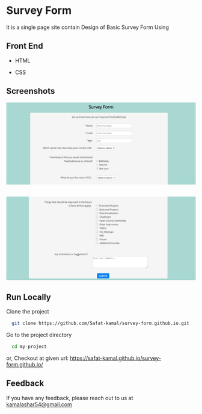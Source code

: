 
# Survey Form

It is a single page site contain Design of Basic Survey Form Using



## Front End 

- HTML

- CSS


## Screenshots

![Page](https://github.com/Safat-kamal/survey-form.github.io/blob/master/Screenshot/Web%20capture_13-3-2022_16549_safat-kamal.github.io.jpeg?raw=true)

##
![](https://github.com/Safat-kamal/survey-form.github.io/blob/master/Screenshot/Web%20capture_13-3-2022_16612_safat-kamal.github.io.jpeg?raw=true)


## Run Locally

Clone the project

```bash
  git clone https://github.com/Safat-kamal/survey-form.github.io.git
```

Go to the project directory

```bash
  cd my-project
```

or,
Checkout at given url: https://safat-kamal.github.io/survey-form.github.io/


## Feedback

If you have any feedback, please reach out to us at kamalashar54@gmail.com

